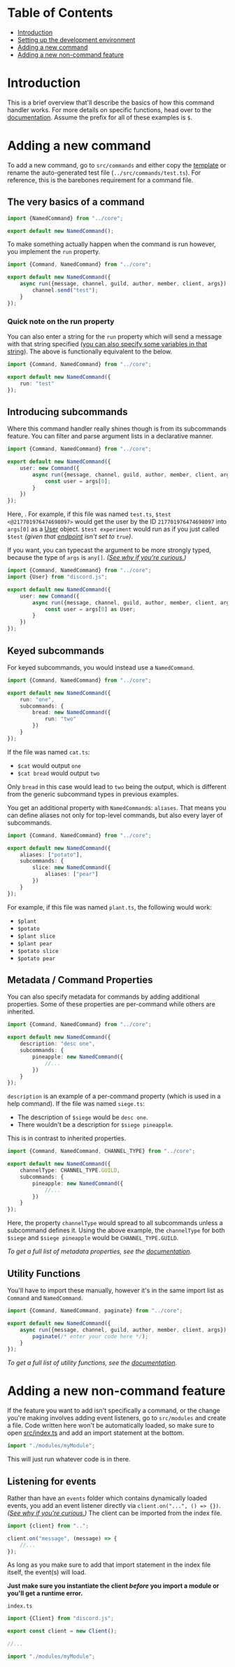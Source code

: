 # Table of Contents

- [Introduction](#introduction)
- [Setting up the development environment](#setting-up-the-development-environment)
- [Adding a new command](#adding-a-new-command)
- [Adding a new non-command feature](#adding-a-new-non-command-feature)

# Introduction

This is a brief overview that'll describe the basics of how this command handler works. For more details on specific functions, head over to the [documentation](Documentation.md). Assume the prefix for all of these examples is `$`.

# Adding a new command

To add a new command, go to `src/commands` and either copy the [template](../src/commands/template.ts) or rename the auto-generated test file (`../src/commands/test.ts`). For reference, this is the barebones requirement for a command file.

## The very basics of a command

```ts
import {NamedCommand} from "../core";

export default new NamedCommand();
```

To make something actually happen when the command is run however, you implement the `run` property.

```ts
import {Command, NamedCommand} from "../core";

export default new NamedCommand({
	async run({message, channel, guild, author, member, client, args}) {
		channel.send("test");
	}
});
```

### Quick note on the run property

You can also enter a string for the `run` property which will send a message with that string specified ([you can also specify some variables in that string](Documentation.md#command-var-string)). The above is functionally equivalent to the below.

```ts
import {Command, NamedCommand} from "../core";

export default new NamedCommand({
	run: "test"
});
```

## Introducing subcommands

Where this command handler really shines though is from its subcommands feature. You can filter and parse argument lists in a declarative manner.

```ts
import {Command, NamedCommand} from "../core";

export default new NamedCommand({
	user: new Command({
		async run({message, channel, guild, author, member, client, args}) {
			const user = args[0];
		}
	})
});
```

Here, . For example, if this file was named `test.ts`, `$test <@217701976474698097>` would get the user by the ID `217701976474698097` into `args[0]` as a [User](https://discord.js.org/#/docs/main/stable/class/User) object. `$test experiment` would run as if you just called `$test` *(given that [endpoint](Documentation.md#command-metadata) isn't set to `true`)*.

If you want, you can typecast the argument to be more strongly typed, because the type of `args` is `any[]`. *([See why if you're curious.](DesignDecisions.md#any[]-parameters-for-subcommand-run))*

```ts
import {Command, NamedCommand} from "../core";
import {User} from "discord.js";

export default new NamedCommand({
	user: new Command({
		async run({message, channel, guild, author, member, client, args}) {
			const user = args[0] as User;
		}
	})
});
```

## Keyed subcommands

For keyed subcommands, you would instead use a `NamedCommand`.

```ts
import {Command, NamedCommand} from "../core";

export default new NamedCommand({
	run: "one",
	subcommands: {
		bread: new NamedCommand({
			run: "two"
		})
	}
});
```

If the file was named `cat.ts`:
- `$cat` would output `one`
- `$cat bread` would output `two`

Only `bread` in this case would lead to `two` being the output, which is different from the generic subcommand types in previous examples.

You get an additional property with `NamedCommand`s: `aliases`. That means you can define aliases not only for top-level commands, but also every layer of subcommands.

```ts
import {Command, NamedCommand} from "../core";

export default new NamedCommand({
	aliases: ["potato"],
	subcommands: {
		slice: new NamedCommand({
			aliases: ["pear"]
		})
	}
});
```

For example, if this file was named `plant.ts`, the following would work:
- `$plant`
- `$potato`
- `$plant slice`
- `$plant pear`
- `$potato slice`
- `$potato pear`

## Metadata / Command Properties

You can also specify metadata for commands by adding additional properties. Some of these properties are per-command while others are inherited.

```ts
import {Command, NamedCommand} from "../core";

export default new NamedCommand({
	description: "desc one",
	subcommands: {
		pineapple: new NamedCommand({
			//...
		})
	}
});
```

`description` is an example of a per-command property (which is used in a help command). If the file was named `siege.ts`:
- The description of `$siege` would be `desc one`.
- There wouldn't be a description for `$siege pineapple`.

This is in contrast to inherited properties.

```ts
import {Command, NamedCommand, CHANNEL_TYPE} from "../core";

export default new NamedCommand({
	channelType: CHANNEL_TYPE.GUILD,
	subcommands: {
		pineapple: new NamedCommand({
			//...
		})
	}
});
```

Here, the property `channelType` would spread to all subcommands unless a subcommand defines it. Using the above example, the `channelType` for both `$siege` and `$siege pineapple` would be `CHANNEL_TYPE.GUILD`.

*To get a full list of metadata properties, see the [documentation](Documentation.md#command-menu).*

## Utility Functions

You'll have to import these manually, however it's in the same import list as `Command` and `NamedCommand`.

```ts
import {Command, NamedCommand, paginate} from "../core";

export default new NamedCommand({
	async run({message, channel, guild, author, member, client, args}) {
		paginate(/* enter your code here */);
	}
});
```

*To get a full list of utility functions, see the [documentation](Documentation.md#utility-functions).*

# Adding a new non-command feature

If the feature you want to add isn't specifically a command, or the change you're making involves adding event listeners, go to `src/modules` and create a file. Code written here won't be automatically loaded, so make sure to open [src/index.ts](../src/index.ts) and add an import statement at the bottom.

```ts
import "./modules/myModule";
```

This will just run whatever code is in there.

## Listening for events

Rather than have an `events` folder which contains dynamically loaded events, you add an event listener directly via `client.on("...", () => {})`. *([See why if you're curious.](DesignDecisions.md#static-event-loading))* The client can be imported from the index file.

```ts
import {client} from "..";

client.on("message", (message) => {
	//...
});
```

As long as you make sure to add that import statement in the index file itself, the event(s) will load.

**Just make sure you instantiate the client *before* you import a module or you'll get a runtime error.**

`index.ts`
```ts
import {Client} from "discord.js";

export const client = new Client();

//...

import "./modules/myModule";
```
